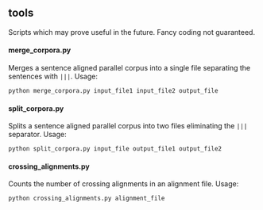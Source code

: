 tools
-----

Scripts which may prove useful in the future. Fancy coding not guaranteed.

#### merge_corpora.py

Merges a sentence aligned parallel corpus into a single file separating the
sentences with `|||`. Usage:

    python merge_corpora.py input_file1 input_file2 output_file

#### split_corpora.py

Splits a sentence aligned parallel corpus into two files eliminating the `|||`
separator. Usage:

    python split_corpora.py input_file output_file1 output_file2

#### crossing_alignments.py

Counts the number of crossing alignments in an alignment file. Usage:

    python crossing_alignments.py alignment_file
